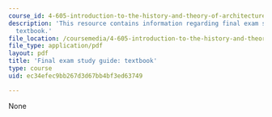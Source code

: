 ```yaml
---
course_id: 4-605-introduction-to-the-history-and-theory-of-architecture-spring-2012
description: 'This resource contains information regarding final exam study guide:
  textbook.'
file_location: /coursemedia/4-605-introduction-to-the-history-and-theory-of-architecture-spring-2012/ec34efec9bb267d3d67bb4bf3ed63749_MIT4_605S12_stdy_finl_txt.pdf
file_type: application/pdf
layout: pdf
title: 'Final exam study guide: textbook'
type: course
uid: ec34efec9bb267d3d67bb4bf3ed63749

---
```

None